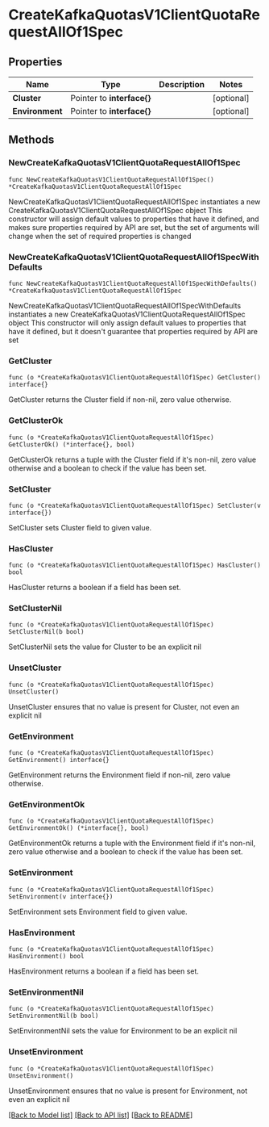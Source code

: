 # CreateKafkaQuotasV1ClientQuotaRequestAllOf1Spec

## Properties

Name | Type | Description | Notes
------------ | ------------- | ------------- | -------------
**Cluster** | Pointer to **interface{}** |  | [optional] 
**Environment** | Pointer to **interface{}** |  | [optional] 

## Methods

### NewCreateKafkaQuotasV1ClientQuotaRequestAllOf1Spec

`func NewCreateKafkaQuotasV1ClientQuotaRequestAllOf1Spec() *CreateKafkaQuotasV1ClientQuotaRequestAllOf1Spec`

NewCreateKafkaQuotasV1ClientQuotaRequestAllOf1Spec instantiates a new CreateKafkaQuotasV1ClientQuotaRequestAllOf1Spec object
This constructor will assign default values to properties that have it defined,
and makes sure properties required by API are set, but the set of arguments
will change when the set of required properties is changed

### NewCreateKafkaQuotasV1ClientQuotaRequestAllOf1SpecWithDefaults

`func NewCreateKafkaQuotasV1ClientQuotaRequestAllOf1SpecWithDefaults() *CreateKafkaQuotasV1ClientQuotaRequestAllOf1Spec`

NewCreateKafkaQuotasV1ClientQuotaRequestAllOf1SpecWithDefaults instantiates a new CreateKafkaQuotasV1ClientQuotaRequestAllOf1Spec object
This constructor will only assign default values to properties that have it defined,
but it doesn't guarantee that properties required by API are set

### GetCluster

`func (o *CreateKafkaQuotasV1ClientQuotaRequestAllOf1Spec) GetCluster() interface{}`

GetCluster returns the Cluster field if non-nil, zero value otherwise.

### GetClusterOk

`func (o *CreateKafkaQuotasV1ClientQuotaRequestAllOf1Spec) GetClusterOk() (*interface{}, bool)`

GetClusterOk returns a tuple with the Cluster field if it's non-nil, zero value otherwise
and a boolean to check if the value has been set.

### SetCluster

`func (o *CreateKafkaQuotasV1ClientQuotaRequestAllOf1Spec) SetCluster(v interface{})`

SetCluster sets Cluster field to given value.

### HasCluster

`func (o *CreateKafkaQuotasV1ClientQuotaRequestAllOf1Spec) HasCluster() bool`

HasCluster returns a boolean if a field has been set.

### SetClusterNil

`func (o *CreateKafkaQuotasV1ClientQuotaRequestAllOf1Spec) SetClusterNil(b bool)`

 SetClusterNil sets the value for Cluster to be an explicit nil

### UnsetCluster
`func (o *CreateKafkaQuotasV1ClientQuotaRequestAllOf1Spec) UnsetCluster()`

UnsetCluster ensures that no value is present for Cluster, not even an explicit nil
### GetEnvironment

`func (o *CreateKafkaQuotasV1ClientQuotaRequestAllOf1Spec) GetEnvironment() interface{}`

GetEnvironment returns the Environment field if non-nil, zero value otherwise.

### GetEnvironmentOk

`func (o *CreateKafkaQuotasV1ClientQuotaRequestAllOf1Spec) GetEnvironmentOk() (*interface{}, bool)`

GetEnvironmentOk returns a tuple with the Environment field if it's non-nil, zero value otherwise
and a boolean to check if the value has been set.

### SetEnvironment

`func (o *CreateKafkaQuotasV1ClientQuotaRequestAllOf1Spec) SetEnvironment(v interface{})`

SetEnvironment sets Environment field to given value.

### HasEnvironment

`func (o *CreateKafkaQuotasV1ClientQuotaRequestAllOf1Spec) HasEnvironment() bool`

HasEnvironment returns a boolean if a field has been set.

### SetEnvironmentNil

`func (o *CreateKafkaQuotasV1ClientQuotaRequestAllOf1Spec) SetEnvironmentNil(b bool)`

 SetEnvironmentNil sets the value for Environment to be an explicit nil

### UnsetEnvironment
`func (o *CreateKafkaQuotasV1ClientQuotaRequestAllOf1Spec) UnsetEnvironment()`

UnsetEnvironment ensures that no value is present for Environment, not even an explicit nil

[[Back to Model list]](../README.md#documentation-for-models) [[Back to API list]](../README.md#documentation-for-api-endpoints) [[Back to README]](../README.md)


